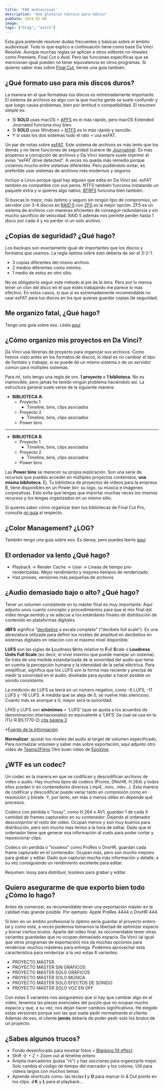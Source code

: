 ```yaml
---
title: 'FAQ audiovisual'
description: 'Una glosario técnico para editar'
pubDate: 2024-02-08
image: ''
tags: ["blog", "astro"]
---
```


Esta guía pretende resolver dudas frecuentes y básicas sobre el ámbito audiovisual. Todo lo que explico a continuación tiene como base Da Vinci Resolve. Aunque muchas reglas se aplican a otros editores no-lineales como Premiere, Final Cut o Avid. Pero las funciones específicas que se mencionan igual pueden no tener equivalencia en otros programas. Si quieres saber más sobre [Final Cut](https://castro.eus/blog/fcpx/), tienes una guía también.

## ¿Qué formato uso para mis discos duros?

La manera en el que formateas tus discos es extremadamente importante. El sistema de archivos es algo con la que mucha gente se suele confundir y que luego causa problemas, bien por lentitud o compatibilidad. El resumen simple es:

- Si **SOLO** usas macOS = [APFS](https://support.apple.com/es-es/guide/disk-utility/dsku19ed921c/mac) es el más rápido, pero macOS Extended Journaled funciona muy bien.
- Si **SOLO** usas Windows = [NTFS](https://es.wikipedia.org/wiki/NTFS) es lo más rápido y sencillo.
- Y si usas los dos sistemas todo el rato = usa exFAT.

Un par de notas sobre [exFAT](https://learn.microsoft.com/en-gb/windows/win32/fileio/exfat-specification). Este sistema de archivos es más lento que los demás y no tiene funciones de seguridad (carece de [Journaling](https://es.wikipedia.org/wiki/Journaling)). Es más propenso a corrupción de archivos y Da Vinci siempre suele imprimir el aviso "exFAT drive detected". A veces no queda más remedio porque ciclamos mucho entre sistemas diferentes. Pero pudiéndolo evitar, es preferible usar sistemas de archivos más modernos y seguros.

Incluyo a Linux porque igual hay alguien que edita en Da Vinci así. exFAT también es compatible con sus peros. NTFS también funciona instalando un paquete extra y si quieres algo nativo, [BTRFS](https://es.wikipedia.org/wiki/Btrfs) funciona bien también.

Si buscas lo mejor, más óptimo y seguro sin ningún tipo de compromiso, un servidor con 3-4 discos en [RAID 5](https://es.wikipedia.org/wiki/RAID) con [ZFS](https://es.wikipedia.org/wiki/ZFS_%28sistema_de_archivos%29) es la mejor opción. ZFS es un sistema de archivos con maneras eficientes de conseguir redundancia y sin mucho sacrificio de velocidad. RAID 5 además nos permite perder hasta 1 disco por cada 4 y no perder ni un solo archivo.

## ¿Copias de seguridad? ¿Qué hago?

Los backups son exactamente igual de importantes que los discos y formatos que usamos. La regla óptima sobre esto debería de ser el 3-2-1.

- 3 copias diferentes del mismo archivo.
- 2 medios diferentes como mínimo.
- 1 medio de estos en otro sitio.

No es obligatorio seguir este método al pie de la letra. Pero por lo menos tener un clon del disco en el que estés trabajando me parece lo más efectivo. En estos casos, sí que sí es extremadamente recomendable no usar exFAT para tus discos en los que quieras guardar copias de seguridad.

## Me organizo fatal, ¿Qué hago?

Tengo una guía sobre eso. Léela [aquí](https://castro.eus/blog/organizar)

## ¿Cómo organizo mis proyectos en Da Vinci?

Da Vinci usa librerías de proyecto para organizar sus archivos. Como hemos visto antes en los formatos de discos, lo ideal es no cambiar el tipo de formato y trabajar, si se puede de un mismo sistema o de un servidor común para múltiples sistemas.

Para mí, solo tengo una regla de oro. **1 proyecto = 1 biblioteca**. No es inamovible, pero jamás he tenido ningún problema haciéndolo así.
La estructura general suele verse de la siguiente manera:
- **BIBLIOTECA A**:
  - Proyecto 1
  	- Timeline, bins, clips asociados
  - Proyecto 2
  	- Timeline, bins, clips asociados
  - Power bins
---
- **BIBLIOTECA B**:
  - Proyecto 1
  	- Timeline, bins, clips asociados
  - Proyecto 2
  	- Timeline, bins, clips asociados
  - Power bins

Las **Power bins** se merecen su propia explicación. Son una serie de recursos que puedes acceder en múltiples proyectos contenidos, **una misma biblioteca**. Ej. Tu biblioteca de proyectos de vídeos para la empresa B, tiene disponibles en un Power bin: su logo, su música e imágenes corporativas. Esto evita que tengas que importar muchas veces los mismos recursos y los tengas organizados en un mismo sitio.

Si quieres saber cómo organizar bien tus bibliotecas de Final Cut Pro, consulta [mi guía](https://castro.eus/blog/fcpx/) al respecto.



## ¿Color Management? ¿LOG?

También tengo una guía sobre eso. Es densa, pero puedes leerlo [aquí](https://castro.eus/color)

## El ordenador va lento ¿Qué hago?

- Playback -> Render Cache -> User -> Líneas de tiempo pre-renderizadas. Mejor rendimiento y mejores tiempos de renderizado.
- Haz proxies, versiones más pequeñas de archivos

## ¿Audio demasiado bajo o alto? ¿Qué hago?

Tener un volumen consistente en tu máster final es muy importante. Aquí adjunto unos cuanto concepto y procedimientos para que el mix final del vídeo tenga sentido y se adecúe a los estándares finales de distribución de contenido en plataformas digitales.

**dBFS** significa "[decibelios](https://es.wikipedia.org/wiki/Decibelio) a escala completa" ("decibels full scale"). Es una abreviatura utilizada para definir los niveles de amplitud en decibelios en sistemas digitales en relación con el máximo nivel disponible.

**LUFS** son las siglas de **L**oudness **U**nits relative to **F**ull **S**cale o **Loudness Units Full Scale** (es decir, el nivel máximo que puede manejar un sistema). Se trata de una medida estandarizada de la sonoridad del audio que tiene en cuenta la percepción humana y la intensidad de la señal eléctrica. Para simplificar, significa que los LUFS son la forma más reciente y precisa de medir la sonoridad en el audio, diseñada para ayudar a hacer posible un sonido consistente.

La medición de LUFS se leerá en un número negativo, como -6 LUFS, -11 LUFS y -16 LUFS. A medida que se aleja de 0, se vuelve más silencioso. Cuanto más se acerque a 0, mayor será la sonoridad.

LFKS y LUFS son **sinónimos** = ‘LUFS’ (que se ajusta a los acuerdos de denominación internacionales) es equivalente a ‘LKFS’ (la cual se usa en la ITU-R BS.1770-2) [cita página 3](https://tech.ebu.ch/docs/r/r128_2011_ES.pdf)

*[Fuente de la información](https://moises.ai/es/blog/consejos/lufs-volumen/)

**Normalizar**: ajustar los niveles del audio al target de volumen especificado.
Para normalizar volumen y saber más sobre exportación, aquí adjunto otro vídeo de [Teams2Films](https://www.youtube.com/watch?v=nZJkcca7vJ4)
Otro buen vídeo de [EposVox](https://www.youtube.com/watch?v=q-pcO9jqpZ4)


## ¿WTF es un codec?

Un codec es la manera en que se codifican y descodifican archivos de vídeo o audio. Hay muchos tipos de codecs (Prores, DNxHR, H.264) y todos ellos pueden ir en contenedores diversos (.mp4, .mov, .mkv...).  Esta manera de codificar y descodificar puede variar tanto en compresión como en resolución y bitrate. Y, por tanto, ser más o menos útiles en depende qué procesos.

Codecs con pérdida o "lossy",  como H.264 o AV1, guardan 1 de cada X cantidad de frames capturados en su contenedor. Dejando al ordenador descomprimir el resto del vídeo. Ocupan menos y son muy buenos para distribución, pero son mucho más lentos a la hora de editar. Dado que el ordenador tiene que generar esa información al vuelo para poder cortar y reposicionar clips.

Codecs sin perdida o "lossless" como ProRes o DnxHR, guardan cada frame capturado en el contenedor. Ocupan más, pero son mucho mejores para grabar y editar. Dado que capturan mucha más información y detalle, a su vez consiguiendo un rendimiento excelente para editar.

Resumen: lossy para distribuir, lossless para grabar y editar.

## Quiero asegurarme de que exporto bien todo ¿Cómo lo hago?

Antes de comenzar, es recomendable tener una exportación máster en la calidad más grande posible. Por ejemplo: Apple ProRes 4444 o DnxHR 444.

Si bien en un ámbito profesional lo óptimo sería guardar el proyecto entero tal y como está, a veces podemos tomarnos la libertad de optimizar espacio y borrar ciertos brutos. Aparte del vídeo final, es recomendable tener otras variantes guardadas que no ocupan demasiado espacio. Da Vinci (al igual que otros programas de exportación) nos da muchas opciones para renderizar muchos másteres para entrega. Podemos aprovechar esta característica para renderizar a la vez estas 6 variantes:

- PROYECTO MÁSTER
- PROYECTO MÁSTER SIN GRÁFICOS
- PROYECTO MÁSTER SOLO GRÁFICOS
- PROYECTO MÁSTER SOLO MÚSICA
- PROYECTO MÁSTER SOLO EFECTOS DE SONIDO
- PROYECTO MÁSTER SOLO VOZ EN OFF

Con estas 5 variantes nos aseguramos que si hay que cambiar algo en el vídeo, tenemos las piezas esenciales del puzzle que no ocupan mucho espacio y que, a su vez, nos dejan hacer cambios significativos. He elegido estas versiones porque son las que suele pedir normalmente el cliente. Además de eso, el cliente **jamás** debería de poder pedir solo los brutos de un proyecto.


## ¿Sabes algunos trucos?
- Fondo desenfocado para mostrar fotos = [Blanking fill effect](https://www.youtube.com/watch?v=nQ0hLKVw1ZU)
- Shift ⇧ + Z = Zoom out al timeline entero
- Amplía marcadores (pulsa "m") y haz secciones para organizarte mejor. Solo cambia el código de tiempo del marcador y los colores. Útil para vídeos largos con muchos temas
- Aprende shortcuts como: las teclas **I** y **O** para marcar In & Out points en los clips. **J K** y **L** para el playback...
